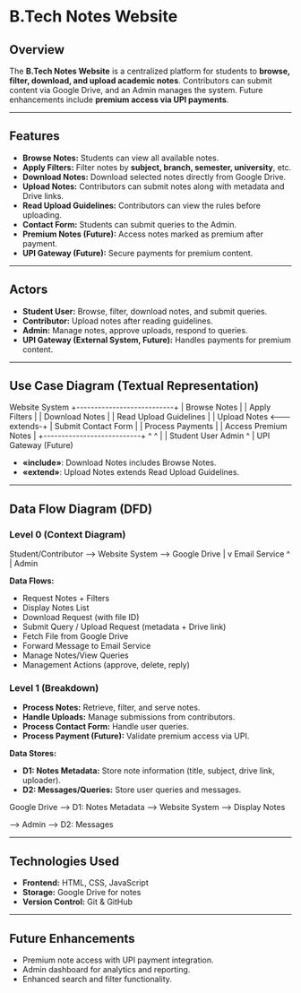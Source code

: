 # B.Tech Notes Website

## Overview
The **B.Tech Notes Website** is a centralized platform for students to **browse, filter, download, and upload academic notes**. Contributors can submit content via Google Drive, and an Admin manages the system. Future enhancements include **premium access via UPI payments**.

---

## Features

- **Browse Notes:** Students can view all available notes.  
- **Apply Filters:** Filter notes by **subject, branch, semester, university**, etc.  
- **Download Notes:** Download selected notes directly from Google Drive.  
- **Upload Notes:** Contributors can submit notes along with metadata and Drive links.  
- **Read Upload Guidelines:** Contributors can view the rules before uploading.  
- **Contact Form:** Students can submit queries to the Admin.  
- **Premium Notes (Future):** Access notes marked as premium after payment.  
- **UPI Gateway (Future):** Secure payments for premium content.

---

## Actors

- **Student User:** Browse, filter, download notes, and submit queries.  
- **Contributor:** Upload notes after reading guidelines.  
- **Admin:** Manage notes, approve uploads, respond to queries.  
- **UPI Gateway (External System, Future):** Handles payments for premium content.  

---

## Use Case Diagram (Textual Representation)

Website System
+---------------------------+
| Browse Notes |
| Apply Filters |
| Download Notes |
| Read Upload Guidelines |
| Upload Notes <---extends-+
| Submit Contact Form |
| Process Payments |
| Access Premium Notes |
+---------------------------+
^ ^
| |
Student User Admin
^
|
UPI Gateway (Future)


- **«include»**: Download Notes includes Browse Notes.  
- **«extend»**: Upload Notes extends Read Upload Guidelines.  

---

## Data Flow Diagram (DFD)

### Level 0 (Context Diagram)
Student/Contributor --> Website System --> Google Drive
|
v
Email Service
^
|
Admin

**Data Flows:**
- Request Notes + Filters  
- Display Notes List  
- Download Request (with file ID)  
- Submit Query / Upload Request (metadata + Drive link)  
- Fetch File from Google Drive  
- Forward Message to Email Service  
- Manage Notes/View Queries  
- Management Actions (approve, delete, reply)

### Level 1 (Breakdown)
- **Process Notes:** Retrieve, filter, and serve notes.  
- **Handle Uploads:** Manage submissions from contributors.  
- **Process Contact Form:** Handle user queries.  
- **Process Payment (Future):** Validate premium access via UPI.  

**Data Stores:**
- **D1: Notes Metadata:** Store note information (title, subject, drive link, uploader).  
- **D2: Messages/Queries:** Store user queries and messages.  

Google Drive --> D1: Notes Metadata --> Website System --> Display Notes

--> Admin --> D2: Messages

---

## Technologies Used

- **Frontend:** HTML, CSS, JavaScript  
- **Storage:** Google Drive for notes  
- **Version Control:** Git & GitHub  

---

## Future Enhancements

- Premium note access with UPI payment integration.  
- Admin dashboard for analytics and reporting.  
- Enhanced search and filter functionality.  

